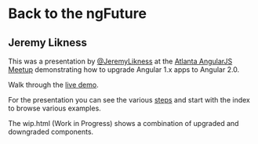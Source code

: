 # Back to the ngFuture 

## Jeremy Likness 

This was a presentation by [@JeremyLikness](https://twitter.com/jeremylikness) at the [Atlanta AngularJS Meetup](https://www.meetup.com/ATL-AngularJS/events/230687241/)
demonstrating how to upgrade Angular 1.x apps to Angular 2.0. 

Walk through the [live demo](https://jeremylikness.github.io/Back2NgFuture/).

For the presentation you can see the various [steps](./steps.md) and start with the index to browse various examples. 

The wip.html (Work in Progress) shows a combination of upgraded and downgraded components.  
